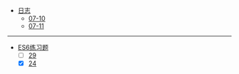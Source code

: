 * [日志](docs/25035-梁春艳/)
  * [07-10](docs/25035-梁春艳/07-10)
  * [07-11](docs/25035-梁春艳/07-11)

---

* [ES6练习题](docs/13485/)
  * [ ] [29](tests/13485/29.js)
  * [x] [24](tests/13485/24.js)